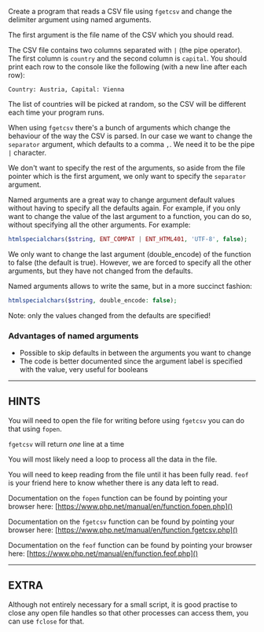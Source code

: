 Create a program that reads a CSV file using `fgetcsv` and change the delimiter argument using named arguments.

The first argument is the file name of the CSV which you should read. 

The CSV file contains two columns separated with `|` (the pipe operator). The first column is `country`
and the second column is `capital`. You should print each row to the console like the 
following (with a new line after each row):

```
Country: Austria, Capital: Vienna
```

The list of countries will be picked at random, so the CSV will be different each time your program runs.

When using `fgetcsv` there's a bunch of arguments which change the behaviour of the way the CSV is parsed. In our case we
want to change the `separator` argument, which defaults to a comma `,`. We need it to be the
pipe `|` character. 

We don't want to specify the rest of the arguments, so aside from the file pointer which is the first argument,
we only want to specify the `separator` argument.

Named arguments are a great way to change argument default values without having to specify all the defaults again. 
For example, if you only want to change the value of the last argument to a function,
you can do so, without specifying all the other arguments. For example:

```php
htmlspecialchars($string, ENT_COMPAT | ENT_HTML401, 'UTF-8', false);
```

We only want to change the last argument (double_encode) of the function to false (the default is true). However,
we are forced to specify all the other arguments, but they have not changed from the defaults.

Named arguments allows to write the same, but in a more succinct fashion:

```php
htmlspecialchars($string, double_encode: false);
```

Note: only the values changed from the defaults are specified!

### Advantages of named arguments

* Possible to skip defaults in between the arguments you want to change 
* The code is better documented since the argument label is specified with the value, very useful for booleans

----------------------------------------------------------------------
## HINTS

You will need to open the file for writing before using `fgetcsv` you can do that using `fopen`.

`fgetcsv` will return *one* line at a time

You will most likely need a loop to process all the data in the file.

You will need to keep reading from the file until it has been fully read. `feof` is your friend here to know
whether there is any data left to read.

Documentation on the `fopen` function can be found by pointing your browser here:
[https://www.php.net/manual/en/function.fopen.php]()

Documentation on the `fgetcsv` function can be found by pointing your browser here:
[https://www.php.net/manual/en/function.fgetcsv.php]()

Documentation on the `feof` function can be found by pointing your browser here:
[https://www.php.net/manual/en/function.feof.php]()

----------------------------------------------------------------------
## EXTRA

Although not entirely necessary for a small script, it is good practise to close
any open file handles so that other processes can access them, you can use `fclose`
for that.

